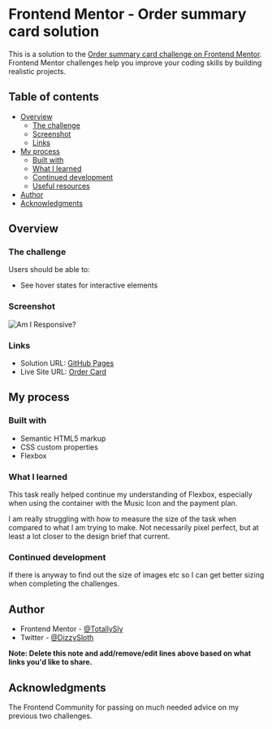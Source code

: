 # Frontend Mentor - Order summary card solution

This is a solution to the [Order summary card challenge on Frontend Mentor](https://www.frontendmentor.io/challenges/order-summary-component-QlPmajDUj). Frontend Mentor challenges help you improve your coding skills by building realistic projects.

## Table of contents

-   [Overview](#overview)
    -   [The challenge](#the-challenge)
    -   [Screenshot](#screenshot)
    -   [Links](#links)
-   [My process](#my-process)
    -   [Built with](#built-with)
    -   [What I learned](#what-i-learned)
    -   [Continued development](#continued-development)
    -   [Useful resources](#useful-resources)
-   [Author](#author)
-   [Acknowledgments](#acknowledgments)

## Overview

### The challenge

Users should be able to:

-   See hover states for interactive elements

### Screenshot

![Am I Responsive?](/read-me--images/read-me--responsive.png)

### Links

-   Solution URL: [GitHub Pages](https://github.com/TotallySly/TotallySly-order-summary-component--frontend-mentor--html-css)
-   Live Site URL: [Order Card](https://totallysly.github.io/TotallySly-order-summary-component--frontend-mentor--html-css/)

## My process

### Built with

-   Semantic HTML5 markup
-   CSS custom properties
-   Flexbox

### What I learned

This task really helped continue my understanding of Flexbox, especially when using the container with the Music Icon and the payment plan.

I am really struggling with how to measure the size of the task when compared to what I am trying to make. Not necessarily pixel perfect, but at least a lot closer to the design brief that current.

### Continued development

If there is anyway to find out the size of images etc so I can get better sizing when completing the challenges.

## Author

-   Frontend Mentor - [@TotallySly](https://www.frontendmentor.io/profile/TotallySly)
-   Twitter - [@DizzySloth](https://www.twitter.com/DizzySloth)

**Note: Delete this note and add/remove/edit lines above based on what links you'd like to share.**

## Acknowledgments

The Frontend Community for passing on much needed advice on my previous two challenges.
